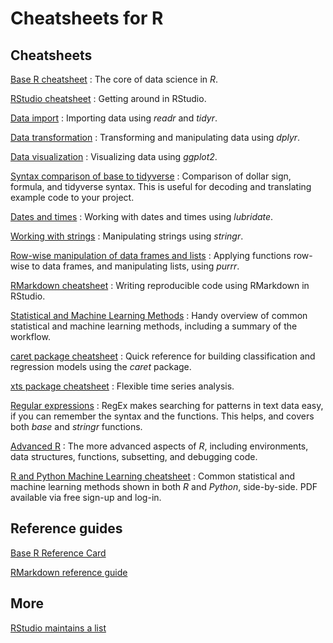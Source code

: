 <style scoped> @import url("rmd_doc_suffix.css"); </style>
# Cheatsheets for R

## Cheatsheets

[Base R cheatsheet](http://github.com/rstudio/cheatsheets/raw/master/base-r.pdf)
:	The core of data science in *R*.

[RStudio cheatsheet](https://github.com/rstudio/cheatsheets/raw/master/rstudio-ide.pdf)
:	Getting around in RStudio.

[Data import](https://github.com/rstudio/cheatsheets/raw/master/data-import.pdf)
:	Importing data using *readr* and *tidyr*.

[Data transformation](https://github.com/rstudio/cheatsheets/raw/master/data-transformation.pdf) 
:	Transforming and manipulating data using *dplyr*.

[Data visualization](https://github.com/rstudio/cheatsheets/raw/master/data-visualization-2.1.pdf) 
:	Visualizing data using *ggplot2*.

[Syntax comparison of base to tidyverse](https://github.com/rstudio/cheatsheets/raw/master/syntax.pdf) 
:	Comparison of dollar sign, formula, and tidyverse syntax. This is useful for decoding and translating example code to your project.

[Dates and times](https://github.com/rstudio/cheatsheets/raw/master/lubridate.pdf) 
:	Working with dates and times using *lubridate*.

[Working with strings](https://github.com/rstudio/cheatsheets/raw/master/strings.pdf) 
:	Manipulating strings using *stringr*.

[Row-wise manipulation of data frames and lists](https://github.com/rstudio/cheatsheets/raw/master/purrr.pdf) 
:	Applying functions row-wise to data frames, and manipulating lists, using *purrr*.

[RMarkdown cheatsheet](https://github.com/rstudio/cheatsheets/raw/master/rmarkdown-2.0.pdf)
:	Writing reproducible code using RMarkdown in RStudio.

[Statistical and Machine Learning Methods](https://github.com/rstudio/cheatsheets/raw/master/Machine%20Learning%20Modelling%20in%20R.pdf)
:	Handy overview of common statistical and machine learning methods, including a summary of the workflow.

[caret package cheatsheet](https://github.com/rstudio/cheatsheets/raw/master/caret.pdf) 
:	Quick reference for building classification and regression models using the *caret* package.

[xts package cheatsheet](https://s3.amazonaws.com/assets.datacamp.com/blog_assets/xts_Cheat_Sheet_R.pdf) 
:	Flexible time series analysis.

[Regular expressions](https://www.rstudio.com/wp-content/uploads/2016/09/RegExCheatsheet.pdf)
:	RegEx makes searching for patterns in text data easy, if you can remember the syntax and the functions. This helps, and covers both *base* and *stringr* functions.

[Advanced R](https://www.rstudio.com/wp-content/uploads/2016/02/advancedR.pdf)
:	The more advanced aspects of *R*, including environments, data structures, functions, subsetting, and debugging code.

[R and Python Machine Learning cheatsheet](https://www.analyticsvidhya.com/blog/2015/09/full-cheatsheet-machine-learning-algorithms/) 
:	Common statistical and machine learning methods shown in both *R* and *Python*, side-by-side. PDF available via free sign-up and log-in.

## Reference guides

[Base R Reference Card](https://cran.r-project.org/doc/contrib/Short-refcard.pdf)

[RMarkdown reference guide](https://www.rstudio.com/wp-content/uploads/2015/03/rmarkdown-reference.pdf)

## More

[RStudio maintains a list](https://www.rstudio.com/resources/cheatsheets/)

